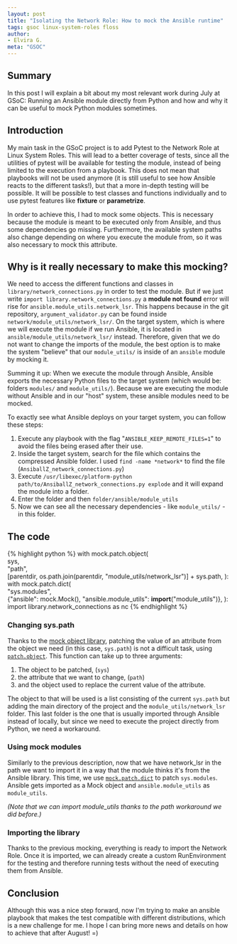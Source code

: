 ```yaml
---
layout: post
title: "Isolating the Network Role: How to mock the Ansible runtime"
tags: gsoc linux-system-roles floss
author:
- Elvira G.
meta: "GSOC"
---
```


## Summary 

In this post I will explain a bit about my most relevant work during July at
GSoC: Running an Ansible module directly from Python and how and why it can be
useful to mock Python modules sometimes.

## Introduction
My main task in the GSoC project is to add Pytest to the Network Role at Linux
System Roles. This will lead to a better coverage of tests, since all the
utilities of pytest will be available for testing the module, instead of being
limited to the execution from a playbook. This does not mean that playbooks
will not be used anymore (it is still useful to see how Ansible reacts to the
different tasks!), but that a more in-depth testing will be possible. It will
be possible to test classes and functions individually and to use pytest
features like **fixture** or **parametrize**.

In order to achieve this, I had to mock some objects. This is necessary because
the module is meant to be executed only from Ansible, and thus some
dependencies go missing. Furthermore, the available system paths also change
depending on where you execute the module from, so it was also necessary to
mock this attribute.


## Why is it really necessary to make this mocking?


We need to access the different functions and classes in
`library/network_connections.py` in order to test the module. But if we just
write `import library.network_connections.py` a **module not found** error will
rise for `ansible.module_utils.network_lsr`. This happens because in the git
repository, `argument_validator.py` can be found inside
`network/module_utils/network_lsr/`. On the target system, which is where we
will execute the module if we run Ansible, it is located in
`ansible/module_utils/network_lsr/` instead. Therefore, given that we do not
want to change the imports of the module, the best option is to make the system
"believe" that our `module_utils/` is inside of an `ansible` module by mocking
it.


Summing it up: When we execute the module through Ansible, Ansible exports the
necessary Python files to the target system (which would be: folders `modules/`
and `module_utils/`). Because we are executing the module without Ansible and
in our "host" system, these ansible modules need to be mocked.

To exactly see what Ansible deploys on your target system, you can follow these steps:

1. Execute any playbook with the flag "`ANSIBLE_KEEP_REMOTE_FILES=1`" to avoid
   the files being erased after their use.
2. Inside the target system, search for the file which contains the compressed
   Ansible folder. I used `find -name *network*` to find the file
(`AnsiballZ_network_connections.py`)
3. Execute `/usr/libexec/platform-python
   path/to/AnsiballZ_network_connections.py explode` and it will expand the
module into a folder.
4. Enter the folder and then `folder/ansible/module_utils`
5. Now we can see all the necessary dependencies - like `module_utils/` - in
   this folder.

## The code

{% highlight python %}
 with mock.patch.object(                                                         
     sys,                                                                        
     "path",                                                                     
     [parentdir, os.path.join(parentdir, "module_utils/network_lsr")] + sys.path,
 ):                                                                              
     with mock.patch.dict(                                                       
         "sys.modules",                                                          
         {"ansible": mock.Mock(), "ansible.module_utils": __import__("module_utils")},
     ):                                                                          
         import library.network_connections as nc 
{% endhighlight %}

### Changing sys.path 

Thanks to the [mock object
library](https://docs.python.org/3/library/unittest.mock.html#module-unittest.mock),
patching the value of an attribute from the object we need (in this case,
`sys.path`) is not a difficult task, using
[`patch.object`](https://docs.python.org/3/library/unittest.mock.html#patch-object).
This function can take up to three arguments: 
1. The object to be patched, (`sys`)
2. the attribute that we want to change, (`path`)
3. and the object used to replace the current value of the attribute.

The object to that will be used is a list consisting of the current `sys.path`
but adding the main directory of the project and the `module_utils/network_lsr`
folder. This last folder is the one that is  usually imported through Ansible
instead of locally, but since we need to execute the project directly from
Python, we need a workaround.

### Using mock modules

Similarly to the previous description, now that we have network_lsr in the path
we want to import it in a way that the module thinks it's from the Ansible
library. This time, we use
[`mock.patch.dict`](https://docs.python.org/3/library/unittest.mock.html#patch-dict)
to patch `sys.modules`. Ansible gets imported as a Mock object and
`ansible.module_utils` as `module_utils`.  

_(Note that we can import module_utils thanks to the path workaround we did
before.)_

### Importing the library

Thanks to the previous mocking, everything is ready to import the Network Role.
Once it is imported, we can already create a custom RunEnvironment for the
testing and therefore running tests without the need of executing them from
Ansible.

## Conclusion

Although this was a nice step forward, now I'm trying to make an ansible
playbook that makes the test compatible with different distributions, which is
a new challenge for me. I hope I can bring more news and details on how to
achieve that after August! =)
